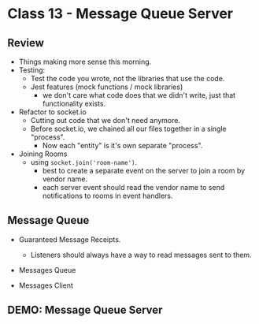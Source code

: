# Class 13 - Message Queue Server

## Review

* Things making more sense this morning.
* Testing:
  * Test the code you wrote, not the libraries that use the code.
  * Jest features (mock functions / mock libraries)
    * we don't care what code does that we didn't write, just that functionality exists.
* Refactor to socket.io
  * Cutting out code that we don't need anymore.
  * Before socket.io, we chained all our files together in a single "process".
    * Now each "entity" is it's own separate "process".
* Joining Rooms
  * using `socket.join('room-name')`.
    * best to create a separate event on the server to join a room by vendor name.
    * each server event should read the vendor name to send notifications to rooms in event handlers.

## Message Queue

* Guaranteed Message Receipts.
  * Listeners should always have a way to read messages sent to them.

* Messages Queue

* Messages Client

## DEMO: Message Queue Server
